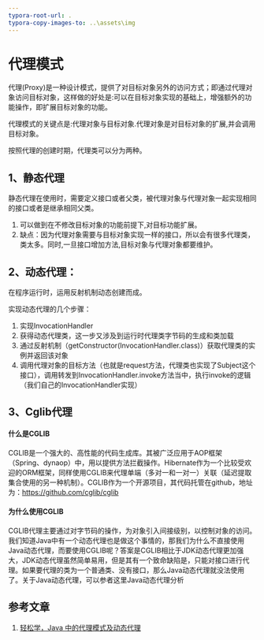 ```yaml
---
typora-root-url: .
typora-copy-images-to: ..\assets\img
---
```


# 代理模式 

 

代理(Proxy)是一种设计模式，提供了对目标对象另外的访问方式；即通过代理对象访问目标对象，这样做的好处是:可以在目标对象实现的基础上，增强额外的功能操作，即扩展目标对象的功能。

 

代理模式的关键点是:代理对象与目标对象.代理对象是对目标对象的扩展,并会调用目标对象。

按照代理的创建时期，代理类可以分为两种。 

 

## 1、静态代理

静态代理在使用时，需要定义接口或者父类，被代理对象与代理对象一起实现相同的接口或者是继承相同父类。

1. 可以做到在不修改目标对象的功能前提下,对目标功能扩展。
2. 缺点：因为代理对象需要与目标对象实现一样的接口，所以会有很多代理类，类太多。同时,一旦接口增加方法,目标对象与代理对象都要维护。

 

## 2、动态代理：

在程序运行时，运用反射机制动态创建而成。 

实现动态代理的几个步骤：

1. 实现InvocationHandler
2. 获得动态代理类，这一步又涉及到运行时代理类字节码的生成和类加载
3. 通过反射机制（getConstructor(InvocationHandler.class)）获取代理类的实例并返回该对象
4. 调用代理对象的目标方法（也就是request方法，代理类也实现了Subject这个接口），调用转发到InvocationHandler.invoke方法当中，执行invoke的逻辑（我们自己的InvocationHandler实现）

 

## 3、Cglib代理

####  什么是CGLIB

CGLIB是一个强大的、高性能的代码生成库。其被广泛应用于AOP框架（Spring、dynaop）中，用以提供方法拦截操作。Hibernate作为一个比较受欢迎的ORM框架，同样使用CGLIB来代理单端（多对一和一对一）关联（延迟提取集合使用的另一种机制）。CGLIB作为一个开源项目，其代码托管在github，地址为：https://github.com/cglib/cglib

 

#### 为什么使用CGLIB

CGLIB代理主要通过对字节码的操作，为对象引入间接级别，以控制对象的访问。我们知道Java中有一个动态代理也是做这个事情的，那我们为什么不直接使用Java动态代理，而要使用CGLIB呢？答案是CGLIB相比于JDK动态代理更加强大，JDK动态代理虽然简单易用，但是其有一个致命缺陷是，只能对接口进行代理。如果要代理的类为一个普通类、没有接口，那么Java动态代理就没法使用了。关于Java动态代理，可以参者这里Java动态代理分析

 

 

##  参考文章

1. [轻松学，Java 中的代理模式及动态代理](https://blog.csdn.net/briblue/article/details/73928350)